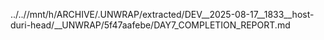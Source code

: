 ../..//mnt/h/ARCHIVE/.UNWRAP/extracted/DEV__2025-08-17__1833__host-duri-head/__UNWRAP/5f47aafebe/DAY7_COMPLETION_REPORT.md